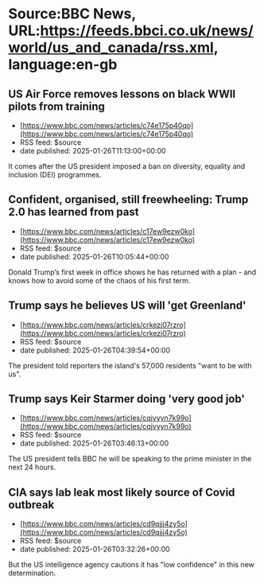 # Source:BBC News, URL:https://feeds.bbci.co.uk/news/world/us_and_canada/rss.xml, language:en-gb

## US Air Force removes lessons on black WWII pilots from training
 - [https://www.bbc.com/news/articles/c74e175p40qo](https://www.bbc.com/news/articles/c74e175p40qo)
 - RSS feed: $source
 - date published: 2025-01-26T11:13:00+00:00

It comes after the US president imposed a ban on diversity, equality and inclusion (DEI) programmes.

## Confident, organised, still freewheeling: Trump 2.0 has learned from past
 - [https://www.bbc.com/news/articles/c17ew9ezw0ko](https://www.bbc.com/news/articles/c17ew9ezw0ko)
 - RSS feed: $source
 - date published: 2025-01-26T10:05:44+00:00

Donald Trump’s first week in office shows he has returned with a plan - and knows how to avoid some of the chaos of his first term.

## Trump says he believes US will 'get Greenland'
 - [https://www.bbc.com/news/articles/crkezj07rzro](https://www.bbc.com/news/articles/crkezj07rzro)
 - RSS feed: $source
 - date published: 2025-01-26T04:39:54+00:00

The president told reporters the island's 57,000 residents "want to be with us".

## Trump says Keir Starmer doing 'very good job'
 - [https://www.bbc.com/news/articles/cqjvyyn7k99o](https://www.bbc.com/news/articles/cqjvyyn7k99o)
 - RSS feed: $source
 - date published: 2025-01-26T03:46:13+00:00

The US president tells BBC he will be speaking to the prime minister in the next 24 hours.

## CIA says lab leak most likely source of Covid outbreak
 - [https://www.bbc.com/news/articles/cd9qjjj4zy5o](https://www.bbc.com/news/articles/cd9qjjj4zy5o)
 - RSS feed: $source
 - date published: 2025-01-26T03:32:26+00:00

But the US intelligence agency cautions it has "low confidence" in this new determination.

